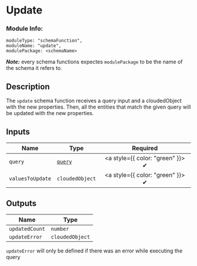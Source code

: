 # Update
### Module Info: 
```
moduleType: "schemaFunction",
moduleName: "update",
modulePackage: <schemaName>
```
***Note:*** every schema functions expectes `modulePackage` to be the name of the schema it refers to.

## Description
The `update` schema function receives a query input and a cloudedObject with the new properties. Then, all the entities that match the given query will be updated with the new properties.

## Inputs
| Name | Type | Required |
|------|------|:-----:|
| `query` | [`query`](./queries) | <a style={{ color: "green" }}> ✔ </a>
| `valuesToUpdate` | `cloudedObject` | <a style={{ color: "green" }}> ✔ </a>


## Outputs
| Name | Type |
| ------ | ------ |
| `updatedCount` | `number` |
| `updateError` | `cloudedObject` |


`updateError` will only be defined if there was an error while executing the query

